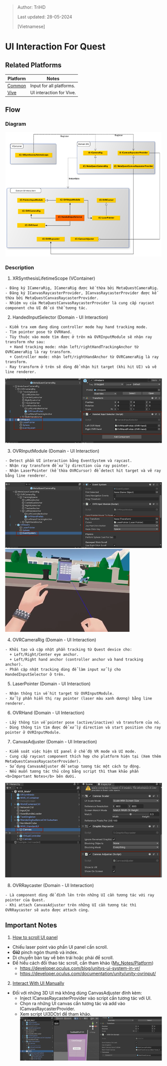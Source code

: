 > Author: TriHD
> 
> Last updated: 28-05-2024
> 
> [Vietnamese]
# UI Interaction For Quest

## Related Platforms
Platform   |Notes       
----------------|------------
[Common](../Input.md)|Input for all platforms.
[Vive](./UI_Interaction_Vive.md)|UI interaction for Vive.

## Flow
### Diagram
![0-UI_Interaction_Diagram](../../../Images/Input/Quest/0-UI_Interaction_Diagram.png)

### Description
1. XRSynthesisLifetimeScope (VContainer)
````
- Đăng ký ICameraRig, ICameraRig được kế thừa bởi MetaQuestCameraRig.
- Đăng ký ICanvasRaycasterProvider, ICanvasRaycasterProvider được kế thừa bởi MetaQuestCanvasRaycasterProvider.
- Nhiệm vụ của MetaQuestCanvasRaycasterProvider là cung cấp raycast component cho UI để có thể tương tác.
````

2. HandedInputSelector (Domain - UI Interaction)
````
- Kiểm tra xem đang dùng controller mode hay hand tracking mode.
- Tìm pointer pose từ OVRHand.
- Tùy thuộc vào mode tìm được ở trên mà OVRInputModule sẽ nhận ray transform như sau:
  + Hand tracking mode: nhận left/rightHandTrackingAnchor từ OVRCameraRig là ray transform.
  + Controller mode: nhận left/rightHandAnchor từ OVRCameraRig là ray transform.
- Ray transform ở trên sẽ dùng để nhận hit target (khi hit UI) và vẽ line renderer.
````
![1-UI_Interaction_3_HandleInputSelector](../../../Images/Input/Quest/1-UI_Interaction_3_HandleInputSelector.png)

3. OVRInputModule (Domain - UI Interaction)
````
- Detect phần UI interaction bằng EventSystem và raycast.
- Nhận ray transform để xử lý direction của ray pointer.
- Nhận LaserPointer (kế thừa OVRCursor) để detect hit target và vẽ ray bằng line renderer.  
````
![1-UI_Interaction_1_OVRInputModule_1](../../../Images/Input/Quest/1-UI_Interaction_1_OVRInputModule_1.png)
![1-UI_Interaction_1_OVRInputModule_2](../../../Images/Input/Quest/1-UI_Interaction_1_OVRInputModule_2.png)

4. OVRCameraRig (Domain - UI Interaction)
````
- Khởi tạo và cập nhật phần tracking từ Quest device cho:
  + Left/Right/Center eye anchor.
  + Left/Right hand anchor (controller anchor và hand tracking anchor).
- Phần cập nhật tracking dùng để làm input xử lý cho HandedInputSelector ở trên.
````

5. LaserPointer (Domain - UI Interaction)
````
- Nhận thông tin về hit target từ OVRInputModule.
- Xử lý phần hiển thị ray pointer (laser màu xanh dương) bằng line renderer.
````

6. OVRHand (Domain - UI Interaction)
````
- Lấy thông tin về pointer pose (active/inactive) và transform của nó.
- Dùng thông tin tìm được để xử lý direction và start position cho ray pointer ở OVRInputModule.
````

7. CanvasAdjuster (Domain - UI Interaction)
````
- Kiểm soát việc hiện UI panel ở chế độ VR mode và UI mode.
- Cung cấp raycast component thích hợp cho platform hiện tại (Xem thêm MetaQuestCanvasRaycasterProvider).
- Sử dụng CanvasAdjuster để setup tương tác một cách tự động.
- Nếu muốn tương tác thủ công bằng script thì tham khảo phần <b>Important Notes</b> bên dưới.
````
![1-UI_Interaction_2_CanvasAdjuster](../../../Images/Input/Quest/1-UI_Interaction_2_CanvasAdjuster.png)

8. OVRRaycaster (Domain - UI Interaction)
````
- Là component dùng để đính lên trên những UI cần tương tác với ray pointer của Quest.
- Khi attach CanvasAdjuster trên những UI cần tương tác thì OVRRaycaster sẽ auto được attach cùng.
````

## Important Notes
1. <ins>How to scroll UI panel
- Chiếu laser point vào phần UI panel cần scroll.
- <b>Giữ</b> pinch ngón thumb và index.
- Di chuyển bàn tay về bên trái hoặc phải để scroll.
- Để hiểu cách đổi thao tác scroll, cần tham khảo ([My_Notes/Platform](../../../My_Notes/Platform.md))
  - https://developer.oculus.com/blog/unitys-ui-system-in-vr/
  - https://developer.oculus.com/documentation/unity/unity-ovrinput/
  
2. <ins>Interact With UI Manually
- Đối với những 3D UI mà không dùng CanvasAdjuster đính kèm:
  - Inject ICanvasRaycasterProvider vào script cần tương tác với UI.
  - Chọn ra những UI canvas cần tương tác và add vào ICanvasRaycasterProvider.
  - Xem script UI3DCtrl để tham khảo.
![2-UI_Interaction_1_ManuallyInteraction](../../../Images/Input/Quest/2-UI_Interaction_1_ManuallyInteraction.png)
